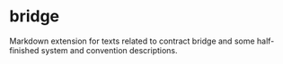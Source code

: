 # bridge
Markdown extension for texts related to contract bridge and some half-finished system and convention descriptions.

